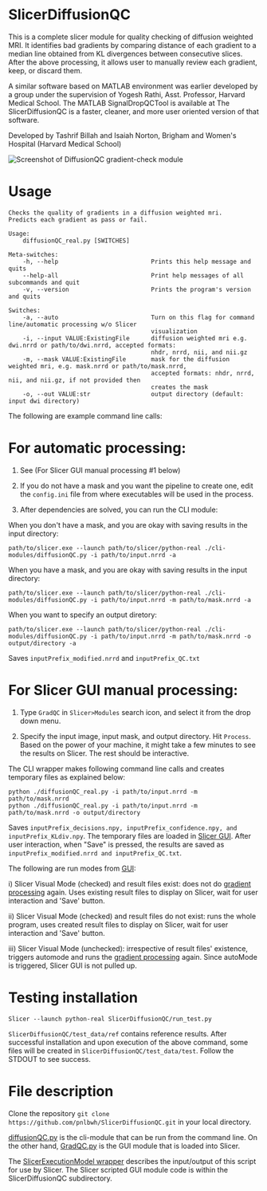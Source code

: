 # SlicerDiffusionQC


This is a complete slicer module for quality checking of diffusion weighted MRI. It
identifies bad gradients by comparing distance of each gradient to a median line obtained from
KL divergences between consecutive slices. After the above processing, it allows user to manually
review each gradient, keep, or discard them.

A similar software based on MATLAB environment was earlier developed by a group
under the supervision of Yogesh Rathi, Asst. Professor, Harvard Medical School.
The MATLAB SignalDropQCTool is available at [](https://github.com/pnlbwh/SignalDropQCTool)
The SlicerDiffusionQC is a faster, cleaner, and more user oriented version of that software.

Developed by Tashrif Billah and Isaiah Norton, Brigham and Women's Hospital (Harvard Medical School)

![Screenshot of DiffusionQC gradient-check module](https://github.com/pnlbwh/SlicerDiffusionQC/raw/master/Misc/DiffusionQC-screenshot.jpg)

# Usage


```
Checks the quality of gradients in a diffusion weighted mri.
Predicts each gradient as pass or fail.

Usage:
    diffusionQC_real.py [SWITCHES]

Meta-switches:
    -h, --help                          Prints this help message and quits
    --help-all                          Print help messages of all subcommands and quit
    -v, --version                       Prints the program's version and quits

Switches:
    -a, --auto                          Turn on this flag for command line/automatic processing w/o Slicer
                                        visualization
    -i, --input VALUE:ExistingFile      diffusion weighted mri e.g. dwi.nrrd or path/to/dwi.nrrd, accepted formats:
                                        nhdr, nrrd, nii, and nii.gz
    -m, --mask VALUE:ExistingFile       mask for the diffusion weighted mri, e.g. mask.nrrd or path/to/mask.nrrd,
                                        accepted formats: nhdr, nrrd, nii, and nii.gz, if not provided then
                                        creates the mask
    -o, --out VALUE:str                 output directory (default: input dwi directory)

```

The following are example command line calls:

# For automatic processing:

1. See (For Slicer GUI manual processing #1 below)


2. If you do not have a mask and you want the pipeline to create one, edit the `config.ini` file from where executables will be used in the process.


3. After dependencies are solved, you can run the CLI module:

When you don't have a mask, and you are okay with saving results in the input directory:

`path/to/slicer.exe --launch path/to/slicer/python-real ./cli-modules/diffusionQC.py -i path/to/input.nrrd -a`


When you have a mask, and you are okay with saving results in the input directory:

`path/to/slicer.exe --launch path/to/slicer/python-real ./cli-modules/diffusionQC.py -i path/to/input.nrrd -m path/to/mask.nrrd -a`


When you want to specify an output diretory:

`path/to/slicer.exe --launch path/to/slicer/python-real ./cli-modules/diffusionQC.py -i path/to/input.nrrd -m path/to/mask.nrrd -o output/directory -a`

Saves `inputPrefix_modified.nrrd` and `inputPrefix_QC.txt`

# For Slicer GUI manual processing:

1. Type `GradQC` in `Slicer>Modules` search icon, and select it from the drop down menu.


2. Specify the input image, input mask, and output directory. Hit `Process`. Based on the power of your machine, it might take a few minutes to see the results on Slicer. The rest should be interactive.


The CLI wrapper makes following command line calls and creates temporary files as explained below:

```
python ./diffusionQC_real.py -i path/to/input.nrrd -m path/to/mask.nrrd
python ./diffusionQC_real.py -i path/to/input.nrrd -m path/to/mask.nrrd -o output/directory

```

Saves `inputPrefix_decisions.npy, inputPrefix_confidence.npy, and inputPrefix_KLdiv.npy`. The temporary files are loaded in
[Slicer GUI](GradQC). After user interaction, when "Save"
is pressed, the results are saved as `inputPrefix_modified.nrrd and inputPrefix_QC.txt`.

The following are run modes from [GUI](GradQC/GradQC.py):

i) Slicer Visual Mode (checked) and result files exist: does not do [gradient processing](cli-modules/diffusionQC/qclib/gradient_process.py) again.
Uses existing result files to display on Slicer, wait for user interaction and 'Save' button.

ii) Slicer Visual Mode (checked) and result files do not exist: runs the whole program, uses created result files to display on Slicer, wait for user interaction and 'Save' button.

iii) Slicer Visual Mode (unchecked): irrespective of result files' existence, triggers automode and runs the [gradient processing](cli-modules/diffusionQC/qclib/gradient_process.py) again.
Since autoMode is triggered, Slicer GUI is not pulled up.


# Testing installation

`Slicer --launch python-real SlicerDiffusionQC/run_test.py`

`SlicerDiffusionQC/test_data/ref` contains reference results.
After successful installation and upon execution of the above command, some files will be created in `SlicerDiffusionQC/test_data/test`.
Follow the STDOUT to see success.

# File description

Clone the repository `git clone https://github.com/pnlbwh/SlicerDiffusionQC.git` in your local directory.


[diffusionQC.py](diffusionQC/diffusionQC.py) is the cli-module that can be run from the command line. On the other hand, [GradQC.py](GradQC/GradQC.py) is the GUI module that is loaded into Slicer.


The [SlicerExecutionModel wrapper](diffusionQC/diffusionQC.xml) describes the input/output of this script for use by Slicer. The Slicer scripted GUI module code is within the SlicerDiffusionQC subdirectory.